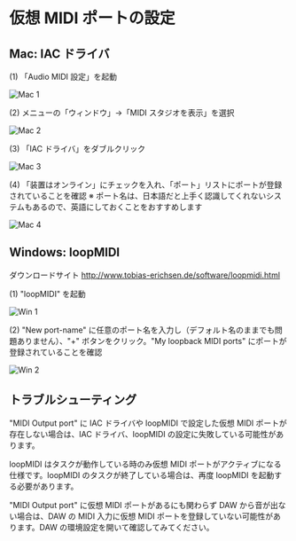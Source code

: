 # 仮想 MIDI ポートの設定


## Mac: IAC ドライバ

(1) 「Audio MIDI 設定」を起動

![Mac 1](https://qiita-image-store.s3.amazonaws.com/0/19511/a2cb6f72-9233-af22-77b0-87419532e995.png)

(2) メニューの「ウィンドウ」→「MIDI スタジオを表示」を選択

![Mac 2](https://qiita-image-store.s3.amazonaws.com/0/19511/df150d47-f3ae-cbdc-7ec7-4308695339eb.png)

(3) 「IAC ドライバ」をダブルクリック

![Mac 3](https://qiita-image-store.s3.amazonaws.com/0/19511/74e718a0-706c-4544-5e5e-2ce10f015ff4.png)

(4) 「装置はオンライン」にチェックを入れ、「ポート」リストにポートが登録されていることを確認
※ ポート名は、日本語だと上手く認識してくれないシステムもあるので、英語にしておくことをおすすめします

![Mac 4](https://qiita-image-store.s3.amazonaws.com/0/19511/bdc18537-e8f2-ea45-9034-d329520a6c71.png)


## Windows: loopMIDI

ダウンロードサイト
http://www.tobias-erichsen.de/software/loopmidi.html


(1) "loopMIDI" を起動

![Win 1](https://qiita-image-store.s3.amazonaws.com/0/19511/133f3f65-7928-cdc7-7a72-7faa2bd2d12c.png)

(2) "New port-name" に任意のポート名を入力し（デフォルト名のままでも問題ありません）、"+" ボタンをクリック。"My loopback MIDI ports" にポートが登録されていることを確認

![Win 2](https://qiita-image-store.s3.amazonaws.com/0/19511/3129d9d6-a096-6f12-4733-e6557f677a7f.png)


## トラブルシューティング

"MIDI Output port" に IAC ドライバや loopMIDI で設定した仮想 MIDI ポートが存在しない場合は、IAC ドライバ、loopMIDI の設定に失敗している可能性があります。

loopMIDI はタスクが動作している時のみ仮想 MIDI ポートがアクティブになる仕様です。loopMIDI のタスクが終了している場合は、再度 loopMIDI を起動する必要があります。

"MIDI Output port" に仮想 MIDI ポートがあるにも関わらず DAW から音が出ない場合は、DAW の MIDI 入力に仮想 MIDI ポートを登録していない可能性があります。DAW の環境設定を開いて確認してみてください。
